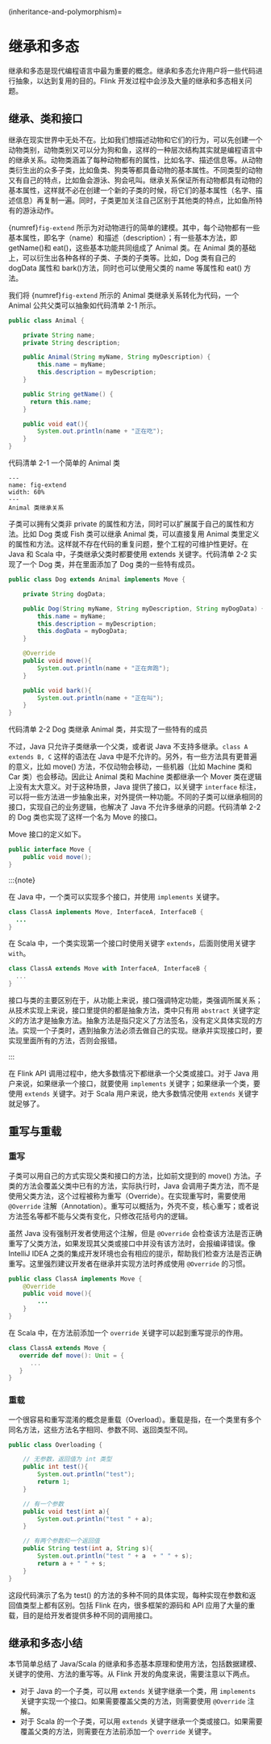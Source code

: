 (inheritance-and-polymorphism)=
# 继承和多态

继承和多态是现代编程语言中最为重要的概念。继承和多态允许用户将一些代码进行抽象，以达到复用的目的。Flink 开发过程中会涉及大量的继承和多态相关问题。

## 继承、类和接口

继承在现实世界中无处不在。比如我们想描述动物和它们的行为，可以先创建一个动物类别，动物类别又可以分为狗和鱼，这样的一种层次结构其实就是编程语言中的继承关系。动物类涵盖了每种动物都有的属性，比如名字、描述信息等。从动物类衍生出的众多子类，比如鱼类、狗类等都具备动物的基本属性。不同类型的动物又有自己的特点，比如鱼会游泳、狗会吼叫。继承关系保证所有动物都具有动物的基本属性，这样就不必在创建一个新的子类的时候，将它们的基本属性（名字、描述信息）再复制一遍。同时，子类更加关注自己区别于其他类的特点，比如鱼所特有的游泳动作。

{numref}`fig-extend` 所示为对动物进行的简单的建模。其中，每个动物都有一些基本属性，即名字（name）和描述（description）；有一些基本方法，即 getName()和 eat()，这些基本功能共同组成了 Animal 类。在 Animal 类的基础上，可以衍生出各种各样的子类、子类的子类等。比如，Dog 类有自己的 dogData 属性和 bark()方法，同时也可以使用父类的 name 等属性和 eat() 方法。

我们将 {numref}`fig-extend` 所示的 Animal 类继承关系转化为代码，一个 Animal 公共父类可以抽象如代码清单 2-1 所示。

```java
public class Animal { 

    private String name;
    private String description;  

    public Animal(String myName, String myDescription) { 
        this.name = myName; 
        this.description = myDescription;
    } 

    public String getName() {
      return this.name;
    }

    public void eat(){ 
        System.out.println(name + "正在吃"); 
    }
}
```

代码清单 2-1 一个简单的 Animal 类

```{figure} ./img/extend.png
---
name: fig-extend
width: 60%
---
Animal 类继承关系
```

子类可以拥有父类非 private 的属性和方法，同时可以扩展属于自己的属性和方法。比如 Dog 类或 Fish 类可以继承 Animal 类，可以直接复用 Animal 类里定义的属性和方法。这样就不存在代码的重复问题，整个工程的可维护性更好。在 Java 和 Scala 中，子类继承父类时都要使用 extends 关键字。代码清单 2-2 实现了一个 Dog 类，并在里面添加了 Dog 类的一些特有成员。

```java
public class Dog extends Animal implements Move { 

    private String dogData;  

    public Dog(String myName, String myDescription, String myDogData) { 
        this.name = myName; 
        this.description = myDescription;
        this.dogData = myDogData;
    }

    @Override
    public void move(){ 
        System.out.println(name + "正在奔跑"); 
    }

    public void bark(){ 
        System.out.println(name + "正在叫"); 
    }
}
```

代码清单 2-2 Dog 类继承 Animal 类，并实现了一些特有的成员

不过，Java 只允许子类继承一个父类，或者说 Java 不支持多继承。`class A extends B, C` 这样的语法在 Java 中是不允许的。另外，有一些方法具有更普遍的意义，比如 move() 方法，不仅动物会移动，一些机器（比如 Machine 类和 Car 类）也会移动。因此让 Animal 类和 Machine 类都继承一个 Mover 类在逻辑上没有太大意义。对于这种场景，Java 提供了接口，以关键字 `interface` 标注，可以将一些方法进一步抽象出来，对外提供一种功能。不同的子类可以继承相同的接口，实现自己的业务逻辑，也解决了 Java 不允许多继承的问题。代码清单 2-2 的 Dog 类也实现了这样一个名为 Move 的接口。

Move 接口的定义如下。

```java
public interface Move {
    public void move();
}
```

:::{note}

在 Java 中，一个类可以实现多个接口，并使用 `implements` 关键字。

```java
class ClassA implements Move, InterfaceA, InterfaceB {
  ...
}
```

在 Scala 中，一个类实现第一个接口时使用关键字 `extends`，后面则使用关键字 `with`。

```scala
class ClassA extends Move with InterfaceA, InterfaceB {
  ...
}
```

接口与类的主要区别在于，从功能上来说，接口强调特定功能，类强调所属关系；从技术实现上来说，接口里提供的都是抽象方法，类中只有用 `abstract` 关键字定义的方法才是抽象方法。抽象方法是指只定义了方法签名，没有定义具体实现的方法。实现一个子类时，遇到抽象方法必须去做自己的实现。继承并实现接口时，要实现里面所有的方法，否则会报错。

:::

在 Flink API 调用过程中，绝大多数情况下都继承一个父类或接口。对于 Java 用户来说，如果继承一个接口，就要使用 `implements` 关键字；如果继承一个类，要使用 `extends` 关键字。对于 Scala 用户来说，绝大多数情况使用 `extends` 关键字就足够了。

## 重写与重载

### 重写

子类可以用自己的方式实现父类和接口的方法，比如前文提到的 move() 方法。子类的方法会覆盖父类中已有的方法，实际执行时，Java 会调用子类方法，而不是使用父类方法，这个过程被称为重写（Override）。在实现重写时，需要使用 `@Override` 注解（Annotation）。重写可以概括为，外壳不变，核心重写；或者说方法签名等都不能与父类有变化，只修改花括号内的逻辑。

虽然 Java 没有强制开发者使用这个注解，但是 `@Override` 会检查该方法是否正确重写了父类方法，如果发现其父类或接口中并没有该方法时，会报编译错误。像 IntelliJ IDEA 之类的集成开发环境也会有相应的提示，帮助我们检查方法是否正确重写。这里强烈建议开发者在继承并实现方法时养成使用 `@Override` 的习惯。

```java
public class ClassA implements Move {
    @Override
    public void move(){ 
        ...
    }
}
```

在 Scala 中，在方法前添加一个 `override` 关键字可以起到重写提示的作用。

```scala
class ClassA extends Move {
   override def move(): Unit = {
      ...
   }
}
```

### 重载

一个很容易和重写混淆的概念是重载（Overload）。重载是指，在一个类里有多个同名方法，这些方法名字相同、参数不同、返回类型不同。

```java
public class Overloading {

    // 无参数，返回值为 int 类型
    public int test(){
        System.out.println("test");
        return 1;
    }

    // 有一个参数
    public void test(int a){
        System.out.println("test " + a);
    }

    // 有两个参数和一个返回值
    public String test(int a, String s){
        System.out.println("test " + a  + " " + s);
        return a + " " + s;
    }
}
```

这段代码演示了名为 test() 的方法的多种不同的具体实现，每种实现在参数和返回值类型上都有区别。包括 Flink 在内，很多框架的源码和 API 应用了大量的重载，目的是给开发者提供多种不同的调用接口。

## 继承和多态小结

本节简单总结了 Java/Scala 的继承和多态基本原理和使用方法，包括数据建模、关键字的使用、方法的重写等。从 Flink 开发的角度来说，需要注意以下两点。

- 对于 Java 的一个子类，可以用 `extends` 关键字继承一个类，用 `implements` 关键字实现一个接口。如果需要覆盖父类的方法，则需要使用 `@Override` 注解。
- 对于 Scala 的一个子类，可以用 `extends` 关键字继承一个类或接口。如果需要覆盖父类的方法，则需要在方法前添加一个 `override` 关键字。
